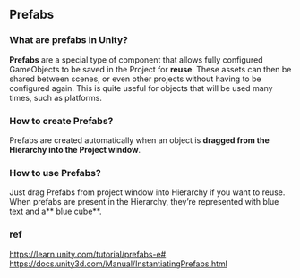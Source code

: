 ## Prefabs

### What are prefabs in Unity?

**Prefabs** are a special type of component that allows fully configured GameObjects to be saved in the Project for **reuse**.
These assets can then be shared between scenes, or even other projects without having to be configured again. This is quite useful for objects that will be used many times, such as platforms.

### How to create Prefabs?
Prefabs are created automatically when an object is **dragged from the Hierarchy into the Project window**.


### How to use Prefabs?
Just drag Prefabs from project window into Hierarchy if you want to reuse. When prefabs are present in the Hierarchy, they’re represented with blue text and a** blue cube**.


### ref
https://learn.unity.com/tutorial/prefabs-e# \
https://docs.unity3d.com/Manual/InstantiatingPrefabs.html
